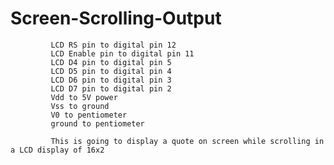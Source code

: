 # Screen-Scrolling-Output


             LCD RS pin to digital pin 12
             LCD Enable pin to digital pin 11
             LCD D4 pin to digital pin 5
             LCD D5 pin to digital pin 4
             LCD D6 pin to digital pin 3
             LCD D7 pin to digital pin 2
             Vdd to 5V power
             Vss to ground
             V0 to pentiometer
             ground to pentiometer
             
             This is going to display a quote on screen while scrolling in a LCD display of 16x2
